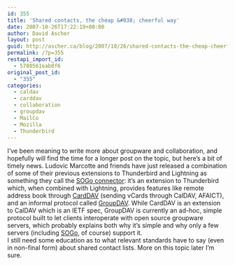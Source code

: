 ```yaml
---
id: 355
title: 'Shared contacts, the cheap &#038; cheerful way'
date: 2007-10-26T17:22:19+00:00
author: David Ascher
layout: post
guid: http://ascher.ca/blog/2007/10/26/shared-contacts-the-cheap-cheerful-way/
permalink: /?p=355
restapi_import_id:
  - 5780561eab8f6
original_post_id:
  - "355"
categories:
  - caldav
  - carddav
  - collaboration
  - groupdav
  - MailCo
  - Mozilla
  - Thunderbird
---
```

I&#8217;ve been meaning to write more about groupware and collaboration, and hopefully will find the time for a longer post on the topic, but here&#8217;s a bit of timely news. Ludovic Marcotte and friends have just released a combination of some of their previous extensions to Thunderbird and Lightning as something they call the [SOGo connector](http://www.inverse.ca/contributions/sogo_connector.html): it&#8217;s an extension to Thunderbird which, when combined with Lightning, provides features like remote address book through [CardDAV](http://ietfreport.isoc.org/idref/draft-daboo-carddav/) (sending vCards through CalDAV, AFAICT), and an informal protocol called [GroupDAV](http://www.groupdav.org/). While CardDAV is an extension to CalDAV which is an IETF spec, GroupDAV is currently an ad-hoc, simple protocol built to let clients interoperate with open source groupware servers, which probably explains both why it&#8217;s simple and why only a few servers (including [SOGo](http://www.inverse.ca/contributions/sogo.html), of course) support it.  
I still need some education as to what relevant standards have to say (even in non-final form) about shared contact lists. More on this topic later I&#8217;m sure.